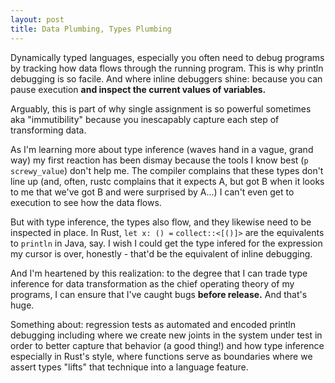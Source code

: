 ```yaml
---
layout: post
title: Data Plumbing, Types Plumbing
---
```


Dynamically typed languages,
especially
you often need to debug programs
by tracking how data flows through the running program.
This is why println debugging is so facile.
And where inline debuggers shine:
because you can pause execution
**and inspect the current values of variables.**

Arguably, this is part of why
single assignment is so powerful
sometimes aka "immutibility"
because you inescapably capture
each step of transforming data.

As I'm learning more about
type inference
(waves hand in a vague, grand way)
my first reaction has been
dismay because the tools I know best
(`p screwy_value`)
don't help me.
The compiler complains that these types
don't line up
(and, often, rustc complains that it
expects A, but got B
when it looks to me that we've got B
and were surprised by A...)
I can't even get to execution
to see how the data flows.

But with type inference,
the types also flow,
and they likewise need to be
inspected in place.
In Rust,
`let x: () =`
`collect::<[()]>`
are the equivalents to
`println` in Java, say.
I wish I could
get the type infered for
the expression my cursor is over,
honestly - that'd be the equivalent
of inline debugging.

And I'm heartened by this realization:
to the degree that I can trade
type inference
for
data transformation
as the chief operating theory of my programs,
I can ensure that I've caught bugs
**before release.**
And that's huge.

Something about:
regression tests
as automated and encoded
println debugging
including where we create new
joints in the system under test
in order to better capture that behavior
(a good thing!)
and how type inference
especially in Rust's style,
where functions serve as
boundaries where we assert types
"lifts" that technique
into a language feature.
